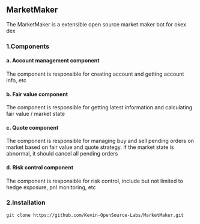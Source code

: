 ## MarketMaker

The MarketMaker is a extensible open source market maker bot for okex dex

### 1.Components

#### a. Account management component

The component is responsible for creating account and getting account info, etc

#### b. Fair value component

The component is responsible for getting latest information and calculating fair value / market state

#### c. Quote component

The component is responsible for managing buy and sell pending orders on market based on fair value and quote strategy. If the market state is abnormal, it should cancel all pending orders

#### d. Risk control component

The component is responsible for risk control, include but not limited to hedge exposure, pnl monitoring, etc

### 2.Installation

```
git clone https://github.com/Kevin-OpenSource-Labs/MarketMaker.git
```
